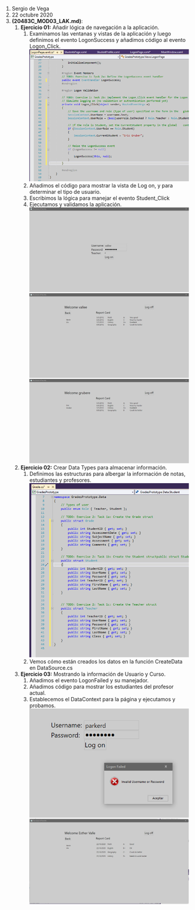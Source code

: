 1. Sergio de Vega
2. 22 octubre 2020
3. **(20483C_MOD03_LAK.md)**:
   1. **Ejercicio 01:** Añadir lógica de navegación a la aplicación.
      1. Examinamos las ventanas y vistas de la aplicación y luego definimos el evento LogonSuccess y añadimos código al evento Logon_Click.
      ![C1](images/C1.PNG)
      2. Añadimos el código para mostrar la vista de Log on, y para determinar el tipo de usuario.
      3. Escribimos la lógica para manejar el evento Student_Click
      4. Ejecutamos y validamos la aplicación.
      ![C2](images/C2.PNG)
      ![C3](images/C3.PNG)
      ![C4](images/C4.PNG)
   2. **Ejercicio 02:** Crear Data Types para almacenar información.
      1. Definimos las estructuras para albergar la información de notas, estudiantes y profesores.
      ![C5](images/C5.PNG)
      2. Vemos cómo están creados los datos en la función CreateData en DataSource.cs
   3. **Ejercicio 03:** Mostrando la información de Usuario y Curso.
      1. Añadimos el evento LogonFailed y su manejador.
      2. Añadimos código para mostrar los estudiantes del profesor actual.
      3. Establecemos el DataContext para la página y ejecutamos y probamos.
      ![C6](images/C6.PNG)
      ![C7](images/C7.PNG)